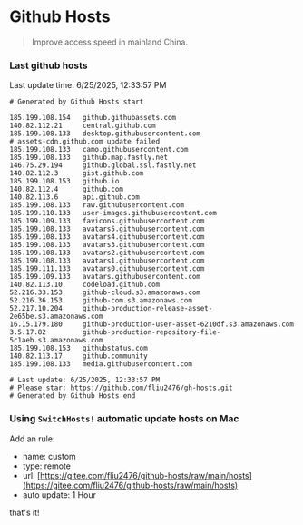 # Github Hosts

> Improve access speed in mainland China.

### Last github hosts

Last update time: 6/25/2025, 12:33:57 PM

```base
# Generated by Github Hosts start 

185.199.108.154   github.githubassets.com
140.82.112.21     central.github.com
185.199.108.133   desktop.githubusercontent.com
# assets-cdn.github.com update failed
185.199.108.133   camo.githubusercontent.com
185.199.108.133   github.map.fastly.net
146.75.29.194     github.global.ssl.fastly.net
140.82.112.3      gist.github.com
185.199.108.153   github.io
140.82.112.4      github.com
140.82.113.6      api.github.com
185.199.108.133   raw.githubusercontent.com
185.199.110.133   user-images.githubusercontent.com
185.199.109.133   favicons.githubusercontent.com
185.199.108.133   avatars5.githubusercontent.com
185.199.108.133   avatars4.githubusercontent.com
185.199.108.133   avatars3.githubusercontent.com
185.199.108.133   avatars2.githubusercontent.com
185.199.108.133   avatars1.githubusercontent.com
185.199.111.133   avatars0.githubusercontent.com
185.199.109.133   avatars.githubusercontent.com
140.82.113.10     codeload.github.com
52.216.33.153     github-cloud.s3.amazonaws.com
52.216.36.153     github-com.s3.amazonaws.com
52.217.10.204     github-production-release-asset-2e65be.s3.amazonaws.com
16.15.179.180     github-production-user-asset-6210df.s3.amazonaws.com
3.5.17.82         github-production-repository-file-5c1aeb.s3.amazonaws.com
185.199.108.153   githubstatus.com
140.82.113.17     github.community
185.199.108.133   media.githubusercontent.com

# Last update: 6/25/2025, 12:33:57 PM
# Please star: https://github.com/fliu2476/gh-hosts.git
# Generated by Github Hosts end
```

### Using `SwitchHosts!` automatic update hosts on Mac
Add an rule:
- name: custom
- type: remote
- url: [https://gitee.com/fliu2476/github-hosts/raw/main/hosts](https://gitee.com/fliu2476/github-hosts/raw/main/hosts)
- auto update: 1 Hour

that's it!


